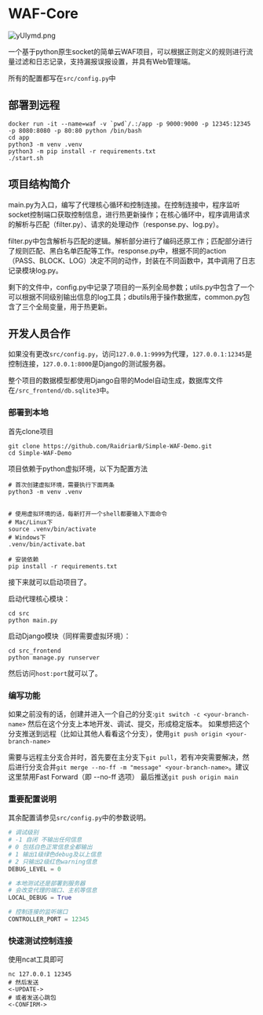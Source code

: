 # WAF-Core

![yUIymd.png](https://s3.ax1x.com/2021/02/08/yUIymd.png)

一个基于python原生socket的简单云WAF项目，可以根据正则定义的规则进行流量过滤和日志记录，支持漏报误报设置，并具有Web管理端。

所有的配置都写在`src/config.py`中

## 部署到远程

```
docker run -it --name=waf -v `pwd`/.:/app -p 9000:9000 -p 12345:12345 -p 8080:8080 -p 80:80 python /bin/bash
cd app
python3 -m venv .venv
python3 -m pip install -r requirements.txt
./start.sh
```





## 项目结构简介

main.py为入口，编写了代理核心循环和控制连接。在控制连接中，程序监听socket控制端口获取控制信息，进行热更新操作；在核心循环中，程序调用请求的解析与匹配（filter.py）、请求的处理动作（response.py、log.py）。

filter.py中包含解析与匹配的逻辑。解析部分进行了编码还原工作；匹配部分进行了规则匹配、黑白名单匹配等工作。response.py中，根据不同的action（PASS、BLOCK、LOG）决定不同的动作，封装在不同函数中，其中调用了日志记录模块log.py。

剩下的文件中，config.py中记录了项目的一系列全局参数；utils.py中包含了一个可以根据不同级别输出信息的log工具；dbutils用于操作数据库，common.py包含了三个全局变量，用于热更新。

## 开发人员合作

如果没有更改`src/config.py`，访问`127.0.0.1:9999`为代理，`127.0.0.1:12345`是控制连接，`127.0.0.1:8000`是Django的测试服务器。

整个项目的数据模型都使用Django自带的Model自动生成，数据库文件在`/src_frontend/db.sqlite3`中。

### 部署到本地

首先clone项目

```
git clone https://github.com/RaidriarB/Simple-WAF-Demo.git
cd Simple-WAF-Demo
```

项目依赖于python虚拟环境，以下为配置方法

```
# 首次创建虚拟环境，需要执行下面两条
python3 -m venv .venv


# 使用虚拟环境的话，每新打开一个shell都要输入下面命令
# Mac/Linux下
source .venv/bin/activate
# Windows下
.venv/bin/activate.bat

# 安装依赖
pip install -r requirements.txt
```

接下来就可以启动项目了。

启动代理核心模块：

```
cd src
python main.py
```

启动Django模块（同样需要虚拟环境）：

```
cd src_frontend
python manage.py runserver
```

然后访问`host:port`就可以了。
### 编写功能

如果之前没有的话，创建并进入一个自己的分支:`git switch -c <your-branch-name>`
然后在这个分支上本地开发、调试、提交，形成稳定版本。
如果想把这个分支推送到远程（比如让其他人看看这个分支），使用`git push origin <your-branch-name>`

需要与远程主分支合并时，首先要在主分支下`git pull`，若有冲突需要解决，然后进行分支合并`git merge --no-ff -m "message" <your-branch-name>`。建议这里禁用Fast Forward（即 --no-ff 选项）
最后推送`git push origin main`

### 重要配置说明

其余配置请参见`src/config.py`中的参数说明。

```python
# 调试级别
# -1 自闭 不输出任何信息
# 0 包括白色正常信息全都输出
# 1 输出1级绿色debug及以上信息
# 2 只输出2级红色warning信息
DEBUG_LEVEL = 0

# 本地测试还是部署到服务器
# 会改变代理的端口、主机等信息
LOCAL_DEBUG = True

# 控制连接的监听端口
CONTROLLER_PORT = 12345
```

### 快速测试控制连接

使用ncat工具即可

```
nc 127.0.0.1 12345
# 然后发送
<-UPDATE->
# 或者发送心跳包
<-CONFIRM->
```